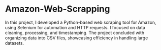 # Amazon-Web-Scrapping
In this project, I developed a Python-based web scraping tool for Amazon, using Selenium for automation and HTTP requests. I focused on data cleaning, processing, and timestamping. The project concluded with organizing data into CSV files, showcasing efficiency in handling large datasets.
